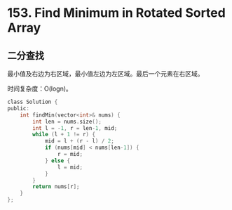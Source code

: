 # 153. Find Minimum in Rotated Sorted Array

## 二分查找

最小值及右边为右区域，最小值左边为左区域。最后一个元素在右区域。

时间复杂度：O(logn)。

```c
class Solution {
public:
    int findMin(vector<int>& nums) {
        int len = nums.size();
        int l = -1, r = len-1, mid;
        while (l + 1 != r) {
            mid = l + (r - l) / 2;
            if (nums[mid] < nums[len-1]) {
                r = mid;
            } else {
                l = mid;
            }
        }
        return nums[r];
    }
};
```